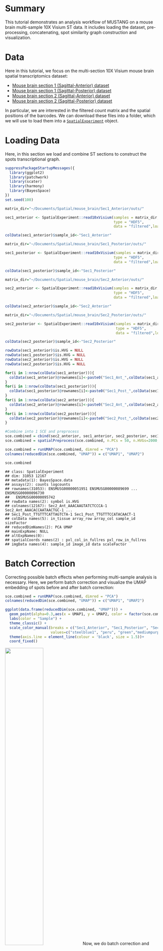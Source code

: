 # Summary

This tutorial demonstrates an analysis workflow of MUSTANG on a mouse brain multi-sample 10X Visium ST data.
It includes loading the dataset, pre-processing, concatenating, spot similarity graph construction and visualization. 

# Data

Here in this tutorial, we focus on the multi-section 10X Visium mouse brain spatial transcriptomics dataset:

- [Mouse brain section 1 (Sagittal-Anterior)
dataset](https://www.10xgenomics.com/resources/datasets/mouse-brain-serial-section-1-sagittal-anterior-1-standard-1-0-0)
- [Mouse brain section 1 (Sagittal-Posterior)
dataset](https://www.10xgenomics.com/resources/datasets/mouse-brain-serial-section-1-sagittal-posterior-1-standard-1-0-0)
- [Mouse brain section 2 (Sagittal-Anterior)
dataset](https://www.10xgenomics.com/resources/datasets/mouse-brain-serial-section-2-sagittal-anterior-1-standard-1-0-0)
- [Mouse brain section 2 (Sagittal-Posterior)
dataset](https://www.10xgenomics.com/resources/datasets/mouse-brain-serial-section-2-sagittal-posterior-1-standard-1-0-0)


In particular, we are interested in the filtered count matrix and the
spatial positions of the barcodes. We can download these files into a
folder, which we will use to load them into a
[`SpatialExperiment`](https://bioconductor.org/packages/release/bioc/html/SpatialExperiment.html)
object.

# Loading Data

Here, in this section we load and combine ST sections to construct the spots transcriptional graph.

``` r
suppressPackageStartupMessages({
  library(ggplot2)
  library(patchwork)
  library(scater)
  library(harmony)
  library(BayesSpace)
})
set.seed(100)

matrix_dir="~/Documents/Spatial/mouse_brain/Sec1_Anterior/outs/"

sec1_anterior <- SpatialExperiment::read10xVisium(samples = matrix_dir,
                                                  type = "HDF5",
                                                  data = "filtered",load = T)

colData(sec1_anterior)$sample_id<-"Sec1_Anterior"

matrix_dir="~/Documents/Spatial/mouse_brain/Sec1_Posterior/outs/"

sec1_posterior <- SpatialExperiment::read10xVisium(samples = matrix_dir,
                                                  type = "HDF5",
                                                  data = "filtered",load = T)

colData(sec1_posterior)$sample_id<-"Sec1_Posterior"

matrix_dir="~/Documents/Spatial/mouse_brain/Sec2_Anterior/outs/"

sec2_anterior <- SpatialExperiment::read10xVisium(samples = matrix_dir,
                                                  type = "HDF5",
                                                  data = "filtered",load = T)

colData(sec2_anterior)$sample_id<-"Sec2_Anterior"

matrix_dir="~/Documents/Spatial/mouse_brain/Sec2_Posterior/outs/"

sec2_posterior <- SpatialExperiment::read10xVisium(samples = matrix_dir,
                                                   type = "HDF5",
                                                   data = "filtered",load = T)

colData(sec2_posterior)$sample_id<-"Sec2_Posterior"

rowData(sec1_anterior)$is.HVG = NULL 
rowData(sec1_posterior)$is.HVG = NULL 
rowData(sec2_anterior)$is.HVG = NULL 
rowData(sec2_posterior)$is.HVG = NULL 

for(i in 1:nrow(colData(sec1_anterior))){
  colData(sec1_anterior)@rownames[i]<-paste0("Sec1_Ant_",colData(sec1_anterior)@rownames[i])
}
for(i in 1:nrow(colData(sec1_posterior))){
  colData(sec1_posterior)@rownames[i]<-paste0("Sec1_Post_",colData(sec1_posterior)@rownames[i])
}
for(i in 1:nrow(colData(sec2_anterior))){
  colData(sec2_anterior)@rownames[i]<-paste0("Sec2_Ant_",colData(sec2_anterior)@rownames[i])
}
for(i in 1:nrow(colData(sec2_posterior))){
  colData(sec2_posterior)@rownames[i]<-paste0("Sec2_Post_",colData(sec2_posterior)@rownames[i])
}

#Combine into 1 SCE and preprocess
sce.combined = cbind(sec2_anterior, sec1_anterior, sec2_posterior, sec1_posterior, deparse.level = 1)
sce.combined = spatialPreprocess(sce.combined, n.PCs = 50, n.HVGs=2000,assay.type="logcounts") #lognormalize, PCA

sce.combined = runUMAP(sce.combined, dimred = "PCA")
colnames(reducedDim(sce.combined, "UMAP")) = c("UMAP1", "UMAP2")

sce.combined

```


    ## class: SpatialExperiment 
    ## dim: 31053 12167  
    ## metadata(1): BayesSpace.data
    ## assays(2): counts logcounts
    ## rownames(31053): ENSMUSG00000051951 ENSMUSG00000089699 ... ENSMUSG00000096730
    ##   ENSMUSG00000095742
    ## rowData names(2): symbol is.HVG
    ## colnames(12167): Sec2_Ant_AAACAAGTATCTCCCA-1 Sec2_Ant_AAACACCAATAACTGC-1 ...
    ## Sec1_Post_TTGTTTCATTAGTCTA-1 Sec1_Post_TTGTTTCCATACAACT-1
    ## colData names(5): in_tissue array_row array_col sample_id sizeFactor
    ## reducedDimNames(2): PCA UMAP
    ## mainExpName: NULL
    ## altExpNames(0):
    ## spatialCoords names(2) : pxl_col_in_fullres pxl_row_in_fullres
    ## imgData names(4): sample_id image_id data scaleFactor

   
# Batch Correction
Correcting possible batch effects when performing multi-sample analysis is necessary. Here, we perform batch correction and visualize the UMAP embedding of spots before and after batch correction:


``` r
sce.combined = runUMAP(sce.combined, dimred = "PCA")
colnames(reducedDim(sce.combined, "UMAP")) = c("UMAP1", "UMAP2")

ggplot(data.frame(reducedDim(sce.combined, "UMAP"))) +
  geom_point(alpha=0.3,aes(x = UMAP1, y = UMAP2, color = factor(sce.combined$sample_id)),size=0.7) +
  labs(color = "Sample") +
  theme_classic() +
  scale_color_manual(breaks = c("Sec1_Anterior", "Sec1_Posterior", "Sec2_Anterior","Sec2_Posterior"),
                     values=c("steelblue1", "peru", "green","mediumpurple"))+
  theme(axis.line = element_line(colour = 'black', size = 1.5))+
  coord_fixed()

```
<img src="https://github.com/namini94/MUSTANG/blob/main/Miscel/Mouse_Brain_Markdown_Figs/MB_NoBatch.png" width="50%" height="50%">
Now, we do batch correction and visualize the umap embedding again:

``` r
colData(sce.combined)$sample_id<-as.factor(colData(sce.combined)$sample_id)

sce.combined = RunHarmony(sce.combined, c("sample_id"), verbose = T)
sce.combined = runUMAP(sce.combined, dimred = "HARMONY", name = "UMAP.HARMONY")
colnames(reducedDim(sce.combined, "UMAP.HARMONY")) = c("UMAP1", "UMAP2")

ggplot(data.frame(reducedDim(sce.combined, "UMAP.HARMONY"))) +
  geom_point(alpha=0.3,aes(x = UMAP1, y = UMAP2, color = factor(sce.combined$sample_id)),size=0.7) +
  labs(color = "Sample") +
  theme_classic()+
  scale_color_manual(breaks = c("Sec1_Anterior", "Sec1_Posterior", "Sec2_Anterior","Sec2_Posterior"),
                     values=c("steelblue1", "peru", "green","mediumpurple"))+
  theme(axis.line = element_line(colour = 'black', size = 1.5))+
  coord_fixed()
```
<img src="https://github.com/namini94/MUSTANG/blob/main/Miscel/Mouse_Brain_Markdown_Figs/MB_wBatchCorrection.png" width="50%" height="50%">

# KNN Graph & Louvain Clustering

``` r
harmony<-data.frame(reducedDim(sce.combined, "HARMONY"))
harmony_umap<-data.frame(reducedDim(sce.combined, "UMAP.HARMONY"))
k <- 50
tempcom <- MERINGUE::getClusters(harmony, k, weight=TRUE, method = igraph::cluster_louvain)

dat <- data.frame("emb1" = harmony_umap$UMAP1,
                  "emb2" = harmony_umap$UMAP2,
                  "Cluster" = tempCom)

plt <- ggplot2::ggplot(data = dat) +
  ggplot2::geom_point(alpha=0.4,ggplot2::aes(x = emb1, y = emb2,
                                             color = Cluster), size = 0.9) +
  
  ggplot2::scale_color_manual(values = rainbow(n = length(levels(tempCom)))) +
  
  ggplot2::labs(title = "",
                x = "UMAP1",
                y = "UMAP2") +
  
  ggplot2::theme_classic() +
  ggplot2::theme(axis.text.x = ggplot2::element_text(color = "black"),
                 axis.text.y = ggplot2::element_text(color = "black"),
                 axis.title.y = ggplot2::element_text(),
                 axis.title.x = ggplot2::element_text(),
                 axis.ticks.x = ggplot2::element_blank(),
                 plot.title = ggplot2::element_text(size=15),
                 legend.text = ggplot2::element_text( colour = "black"),
                 legend.title = ggplot2::element_text( colour = "black", angle = 0, hjust = 0.5),
                 panel.background = ggplot2::element_blank(),
                 plot.background = ggplot2::element_blank(),
                 panel.grid.major.y =  ggplot2::element_blank(),
                 axis.line = ggplot2::element_line(size = 1.5, colour = "black")
                 # legend.position="none"
  ) +
  
  
  ggplot2::coord_fixed()

plt

```
<img src="https://github.com/namini94/MUSTANG/blob/main/Miscel/Mouse_Brain_Markdown_Figs/Louvain_Clusters.png" width="50%" height="50%">

# Spots Transcriptional Graph
Now that we have identified the spots trancriptional clusters, we can construct and store the edges of spots transcriptional graph.

``` r
sample_ID_Sec2Ant<-matrix(0,nrow(colData(sec2_anterior)),1)
for(i in 1:nrow(colData(sec2_anterior))){
  sample_ID_Sec2Ant[i,1]<-c("Sec2_Anterior")
}
sample_ID_Sec1Ant<-matrix(0,nrow(colData(sec1_anterior)),1)
for(i in 1:nrow(colData(sec1_anterior))){
  sample_ID_Sec1Ant[i,1]<-c("Sec1_Anterior")
}
sample_ID_Sec2Post<-matrix(0,nrow(colData(sec2_posterior)),1)
for(i in 1:nrow(colData(sec2_posterior))){
  sample_ID_Sec2Post[i,1]<-c("Sec2_Posterior")
}
sample_ID_Sec1Post<-matrix(0,nrow(colData(sec1_posterior)),1)
for(i in 1:nrow(colData(sec1_posterior))){
  sample_ID_Sec1Post[i,1]<-c("Sec1_Posterior")
}

sample_ID<-rbind(sample_ID_Sec2Ant,sample_ID_Sec1Ant,sample_ID_Sec2Post,sample_ID_Sec1Post)

meta<-cbind(tempcom,sample_ID)

transcrip_edge_num <- 0 
transcrip_adjacency <- list("Node1","Node2")
for(i in 1:(nrow(meta)-1)){
  for(j in (i+1):nrow(meta)){
    if((meta[i,1]==meta[j,1]) & (meta[i,2]!=meta[j,2])){
      transcrip_edge_num <- transcrip_edge_num + 1 
      transcrip_adjacency$Node1[transcrip_edge_num]<-i-1
      transcrip_adjacency$Node2[transcrip_edge_num]<-j-1
    }
  }
}

final_transcrip_adjacency<-cbind(transcrip_adjacency$Node1,transcrip_adjacency$Node2)

```

# Spots Spatial Graph
After extracting the 2D spatial positions of spots for each section and adding the offsets as explained in the MUSTANG manuscript one can use the get_edges function from BayesTME package to extract the spots spatial graph of the multi-samples ST data using below codes in Python:

```{python}
from bayestme import data
import pandas
import numpy
from bayestme import utils

temp_pos = pandas.read_csv('~/Spatial/Data/MouseBrain/Total/tot_pos.csv',header=0,index_col=0,sep=",")
pos = temp_pos.to_numpy()

neighbors = utils.get_edges(pos=pos, layout=1)

pandas.DataFrame(neighbors).to_csv("~/Spatial/res_mouseBrain_total/spatial_neighbors.csv",index=True)

```
